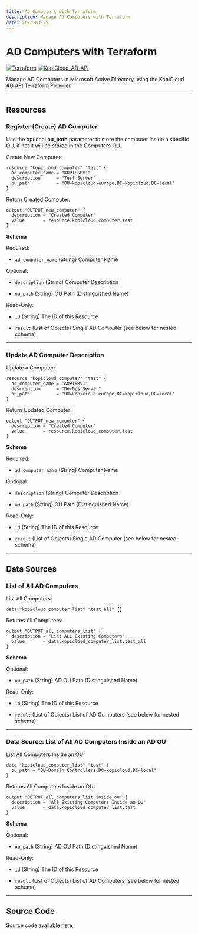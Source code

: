 ```yaml
---
title: AD Computers with Terraform
description: Manage AD Computers with Terraform
date: 2023-03-25
---
```


# AD Computers with Terraform
[![Terraform](https://img.shields.io/badge/terraform-v1.3+-blue.svg)](https://www.terraform.io/downloads.html) [![KopiCloud_AD_API](https://img.shields.io/badge/kopiCloud_ad-v1.0+-blueviolet.svg)](https://www.kopicloud-ad-api.com)

Manage AD Computers in Microsoft Active Directory using the KopiCloud AD API Terraform Provider

----

## Resources

### Register (Create) AD Computer

Use the optional **ou_path** parameter to store the computer inside a specific OU, if not it will be stored in the Computers OU.

Create New Computer:

```
resource "kopicloud_computer" "test" {
  ad_computer_name = "KOPISSRV1"
  description      = "Test Server"
  ou_path          = "OU=kopicloud-europe,DC=kopicloud,DC=local"    
}
```

Return Created Computer:

```
output "OUTPUT_new_computer" {
  description = "Created Computer"
  value       = resource.kopicloud_computer.test
}
```

**Schema**

Required:

- ```ad_computer_name``` (String) Computer Name

Optional:

- ```description``` (String) Computer Description

- ```ou_path``` (String) OU Path (Distinguished Name)

Read-Only:

- ```id``` (String) The ID of this Resource

- ```result``` (List of Objects) Single AD Computer (see below for nested schema)

----

### Update AD Computer Description

Update a Computer:

```
resource "kopicloud_computer" "test" {
  ad_computer_name = "KOPISRV1"
  description      = "DevOps Server"
  ou_path          = "OU=kopicloud-europe,DC=kopicloud,DC=local"    
}
```

Return Updated Computer:

```
output "OUTPUT_new_computer" {
  description = "Created Computer"
  value       = resource.kopicloud_computer.test
}
```

**Schema**

Required:

- ```ad_computer_name``` (String) Computer Name

Optional:

- ```description``` (String) Computer Description

- ```ou_path``` (String) OU Path (Distinguished Name)

Read-Only:

- ```id``` (String) The ID of this Resource

- ```result``` (List of Objects) Single AD Computer (see below for nested schema)

----

## Data Sources

### List of All AD Computers

List All Computers:

```
data "kopicloud_computer_list" "test_all" {}
```

Returns All Computers:

```
output "OUTPUT_all_computers_list" {
  description = "List ALL Existing Computers"
  value       = data.kopicloud_computer_list.test_all
}
```

**Schema**

Optional:

- ```ou_path``` (String) AD OU Path (Distinguished Name)

Read-Only:

- ```id```  (String) The ID of this Resource

- ```result``` (List of Objects) List of AD Computers (see below for nested schema)

----

### Data Source: List of All AD Computers Inside an AD OU

List All Computers Inside an OU:

```
data "kopicloud_computer_list" "test" {
  ou_path = "OU=Domain Controllers,DC=kopicloud,DC=local"
}
```

Returns All Computers Inside an OU:

```
output "OUTPUT_all_computers_list_inside_ou" {
  description = "All Existing Computers Inside an OU"
  value       = data.kopicloud_computer_list.test
}
```

**Schema**

Optional:

- ```ou_path``` (String) AD OU Path (Distinguished Name)

Read-Only:

- ```id```  (String) The ID of this Resource

- ```result``` (List of Objects) List of AD Computers (see below for nested schema)

---

## Source Code

Source code available [here](https://github.com/KopiCloud-AD-API/terraform-kopicloud-ad-api-computers)

